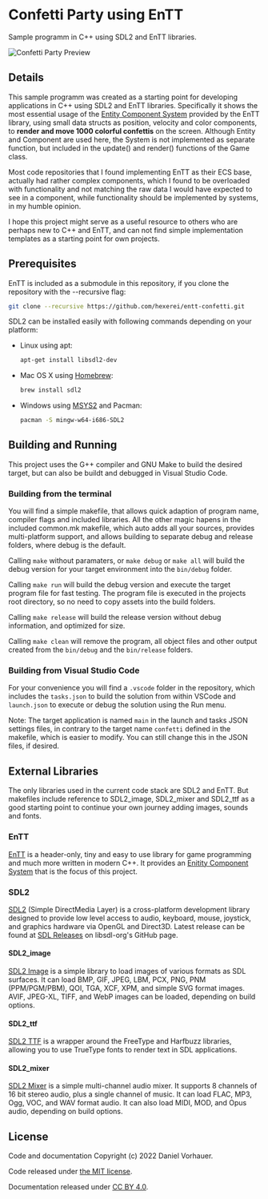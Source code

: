 # Confetti Party using EnTT
Sample programm in C++ using SDL2 and EnTT libraries.

![Confetti Party Preview](https://www.hexerei-software.de/public/assets/github/entt-confetti/entt-confetti.jpg)

## Details

This sample programm was created as a starting point for developing applications in C++ using SDL2 and EnTT libraries.
Specifically it shows the most essential usage of the [Entity Component System](https://en.wikipedia.org/wiki/Entity_component_system) provided by the EnTT library, using small data structs as position, velocity and color components, to **render and move 1000 colorful confettis** on the screen. Although Entity and Component are used here, the System is not implemented as separate function, but included in the update() and render() functions of the Game class.

Most code repositories that I found implementing EnTT as their ECS base, actually had rather complex components, which I found to be overloaded with functionality and not matching the raw data I would have expected to see in a component, while functionality should be implemented by systems, in my humble opinion.

I hope this project might serve as a useful resource to others who are perhaps new to C++ and EnTT, and can not find simple implementation templates as a starting point for own projects.

## Prerequisites

EnTT is included as a submodule in this repository, if you clone the repository with the --recursive flag:

```bash
git clone --recursive https://github.com/hexerei/entt-confetti.git
```

SDL2 can be installed easily with following commands depending on your platform:

- Linux using apt:
  ```bash
  apt-get install libsdl2-dev
  ```
- Mac OS X using [Homebrew](https://brew.sh):
  ```bash
  brew install sdl2
  ```
- Windows using [MSYS2](https://www.msys2.org) and Pacman:
  ```bash
  pacman -S mingw-w64-i686-SDL2
  ```

## Building and Running

This project uses the G++ compiler and GNU Make to build the desired target, but can also be buildt and debugged in Visual Studio Code.

### Building from the terminal

You will find a simple makefile, that allows quick adaption of program name, compiler flags and included libraries. All the other magic hapens in the included common.mk makefile, which auto adds all your sources, provides multi-platform support, and allows building to separate debug and release folders, where debug is the default.

Calling `make` without paramaters, or `make debug` or `make all` will build the debug version for your target environment into the `bin/debug` folder.

Calling `make run` will build the debug version and execute the target program file for fast testing. The program file is executed in the projects root directory, so no need to copy assets into the build folders.

Calling `make release` will build the release version without debug information, and optimized for size.

Calling `make clean` will remove the program, all object files and other output created from the `bin/debug` and the `bin/release` folders.

### Building from Visual Studio Code

For your convenience you will find a `.vscode` folder in the repository, which includes the `tasks.json` to build the solution from within VSCode and `launch.json` to execute or debug the solution using the Run menu.

Note: The target application is named `main` in the launch and tasks JSON settings files, in contrary to the target name `confetti` defined in the makefile, which is easier to modify. You can still change this in the JSON files, if desired.

## External Libraries

The only libraries used in the current code stack are SDL2 and EnTT. But makefiles include reference to SDL2_image, SDL2_mixer and SDL2_ttf as a good starting point to continue your own journey adding images, sounds and fonts.

### EnTT
[EnTT](https://github.com/skypjack/entt) is a header-only, tiny and easy to use library for game programming and much more written in modern C++. It provides an [Enitity Component System](https://en.wikipedia.org/wiki/Entity_component_system) that is the focus of this project.

### SDL2
[SDL2](https://www.libsdl.org) (Simple DirectMedia Layer) is a cross-platform development library designed to provide low level access to audio, keyboard, mouse, joystick, and graphics hardware via OpenGL and Direct3D. Latest release can be found at [SDL Releases](https://github.com/libsdl-org/SDL/releases) on libsdl-org's GitHub page.

#### SDL2_image
[SDL2 Image](https://github.com/libsdl-org/SDL_image/releases) is a simple library to load images of various formats as SDL surfaces. It can load BMP, GIF, JPEG, LBM, PCX, PNG, PNM (PPM/PGM/PBM), QOI, TGA, XCF, XPM, and simple SVG format images. AVIF, JPEG-XL, TIFF, and WebP images can be loaded, depending on build options.

#### SDL2_ttf
[SDL2 TTF](https://github.com/libsdl-org/SDL_ttf/releases) is a wrapper around the FreeType and Harfbuzz libraries, allowing you to use TrueType fonts to render text in SDL applications.

#### SDL2_mixer
[SDL2 Mixer](https://github.com/libsdl-org/SDL_mixer/releases) is a simple multi-channel audio mixer. It supports 8 channels of 16 bit stereo audio, plus a single channel of music. It can load FLAC, MP3, Ogg, VOC, and WAV format audio. It can also load MIDI, MOD, and Opus audio, depending on build options.

## License

Code and documentation Copyright (c) 2022 Daniel Vorhauer.

Code released under
[the MIT license](https://github.com/hexerei/entt-confetti/blob/main/LICENSE).

Documentation released under
[CC BY 4.0](https://creativecommons.org/licenses/by/4.0/).

